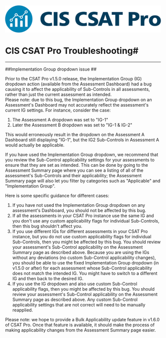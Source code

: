 ![](img/CIS_CSAT_Pro_RGB.png)


# CIS CSAT Pro Troubleshooting#
----------
<a name="introduction"></a>
##Implementation Group dropdown issue ##

Prior to the CSAT Pro v1.5.0 release, the Implementation Group (IG) dropdown action (available from the Assessment Dashboard) had a bug causing it to affect the applicability of Sub-Controls in all assessments, rather than just the current assessment as intended.  
Please note: due to this bug, the Implementation Group dropdown on an Assessment's Dashboard may not accurately reflect the assessment's current IG settings. For instance, consider the case:
 
1. The Assessment A dropdown was set to "IG-1"
1. Later the Assessment B dropdown was set to "IG-1 & IG-2"

This would erroneously result in the dropdown on the Assessment A Dashboard still displaying "IG-1", but the IG2 Sub-Controls in Assessment A would actually be applicable.

If you have used the Implementation Group dropdown, we recommend that you review the Sub-Control applicability settings for your assessments to ensure that they are set as intended.  This can be done by going to the Assessment Summary page where you can see a listing of all of the assessment's Sub-Controls and their applicability; the Assessment Summary page will also let you filter by categories such as "Applicable" and "Implementation Group".

Here is some specific guidance for different cases:

1. If you have not used the Implementation Group dropdown on any assessment's Dashboard, you should not be affected by this bug.
1. If all the assessments in your CSAT Pro instance use the same IG and you don't use any custom applicability flags for individual Sub-Controls, then this bug shouldn't affect you.
1. If you use different IGs for different assessments in your CSAT Pro instance, but you do not use custom applicability flags for individual Sub-Controls, then you might be affected by this bug.  You should review your assessment's Sub-Control applicability on the Assessment Summary page as described above.  Because you are using the IGs without any deviations (no custom Sub-Control applicability changes), you should be able to use the fixed Implementation Group dropdown (in v1.5.0 or after) for each assessment whose Sub-Control applicability does not match the intended IG.  You might have to switch to a different IG and then back to the desired IG.
1. If you use the IG dropdown and also use custom Sub-Control applicability flags, then you might be affected by this bug.  You should review your assessment's Sub-Control applicability on the Assessment Summary page as described above.  Any custom Sub-Control applicability settings that are not correct will need to be manually reapplied.

Please note: we hope to provide a Bulk Applicability update feature in v1.6.0 of CSAT Pro.  Once that feature is available, it should make the process of making applicability changes from the Assessment Summary page easier.




